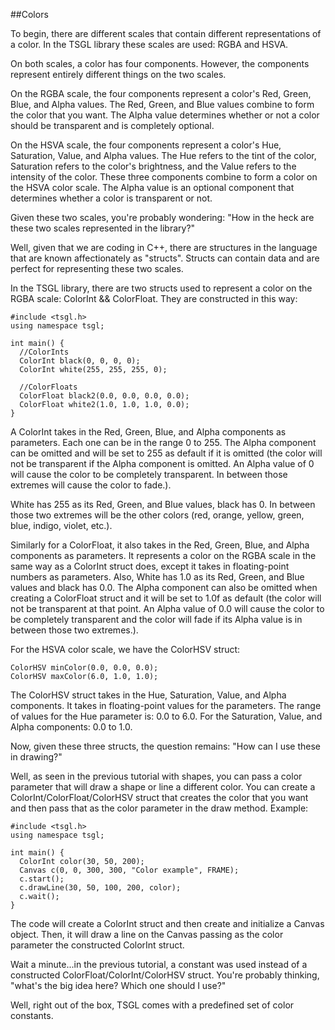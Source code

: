 ##Colors

To begin, there are different scales that contain different representations of a color. In the TSGL library these scales are used: RGBA and HSVA.

On both scales, a color has four components. However, the components represent entirely different things on the two scales.

On the RGBA scale, the four components represent a color's Red, Green, Blue, and Alpha values. The Red, Green, and Blue values combine to form the color that you want. The Alpha value determines whether or not a color should be transparent and is completely optional.

On the HSVA scale, the four components represent a color's Hue, Saturation, Value, and Alpha values. The Hue refers to the tint of the color, Saturation refers to the color's brightness, and the Value refers to the intensity of the color. These three components combine to form a color on the HSVA color scale. The Alpha value is an optional component that determines whether a color is transparent or not.

Given these two scales, you're probably wondering: "How in the heck are these two scales represented in the library?"

Well, given that we are coding in C++, there are structures in the language that are known affectionately as "structs". Structs can contain data and are perfect for representing these two scales.

In the TSGL library, there are two structs used to represent a color on the RGBA scale: ColorInt && ColorFloat. They are constructed in this way:

~~~{.cpp}
#include <tsgl.h>
using namespace tsgl;

int main() {
  //ColorInts
  ColorInt black(0, 0, 0, 0);
  ColorInt white(255, 255, 255, 0);

  //ColorFloats
  ColorFloat black2(0.0, 0.0, 0.0, 0.0);
  ColorFloat white2(1.0, 1.0, 1.0, 0.0);
}
~~~

A ColorInt takes in the Red, Green, Blue, and Alpha components as parameters. Each one can be in the range 0 to 255. The Alpha component can be omitted and will be set to 255 as default if it is omitted (the color will not be transparent if the Alpha component is omitted. An Alpha value of 0 will cause the color to be completely transparent. In between those extremes will cause the color to fade.).

White has 255 as its Red, Green, and Blue values, black has 0. In between those two extremes will be the other colors (red, orange, yellow, green, blue, indigo, violet, etc.).

Similarly for a ColorFloat, it also takes in the Red, Green, Blue, and Alpha components as parameters. It represents a color on the RGBA scale in the same way as a ColorInt struct does, except it takes in floating-point numbers as parameters. Also, White has 1.0 as its Red, Green, and Blue values and black has 0.0. The Alpha component can also be omitted when creating a ColorFloat struct and it will be set to 1.0f as default (the color will not be transparent at that point. An Alpha value of 0.0 will cause the color to be completely transparent and the color will fade if its Alpha value is in between those two extremes.).

For the HSVA color scale, we have the ColorHSV struct:

~~~{.cpp}
ColorHSV minColor(0.0, 0.0, 0.0);
ColorHSV maxColor(6.0, 1.0, 1.0);
~~~

The ColorHSV struct takes in the Hue, Saturation, Value, and Alpha components. It takes in floating-point values for the parameters. The range of values for the Hue parameter is: 0.0 to 6.0. For the Saturation, Value, and Alpha components: 0.0 to 1.0.

Now, given these three structs, the question remains: "How can I use these in drawing?"

Well, as seen in the previous tutorial with shapes, you can pass a color parameter that will draw a shape or line a different color. You can create a ColorInt/ColorFloat/ColorHSV struct that creates the color that you want and then pass that as the color parameter in the draw method. Example:

~~~{.cpp}
#include <tsgl.h>
using namespace tsgl;

int main() {
  ColorInt color(30, 50, 200);
  Canvas c(0, 0, 300, 300, "Color example", FRAME);
  c.start();
  c.drawLine(30, 50, 100, 200, color);
  c.wait();
}
~~~
The code will create a ColorInt struct and then create and initialize a Canvas object. Then, it will draw a line on the Canvas passing as the color parameter the constructed ColorInt struct.

Wait a minute...in the previous tutorial, a constant was used instead of a constructed ColorFloat/ColorInt/ColorHSV struct. You're probably thinking, "what's the big idea here? Which one should I use?"

Well, right out of the box, TSGL comes with a predefined set of color constants.
